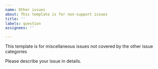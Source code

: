 ```yaml
---
name: Other issues
about: This template is for non-support issues
title: ''
labels: question
assignees: ''

---
```


This template is for miscellaneous issues not covered by the other issue categories

Please describe your issue in details.
